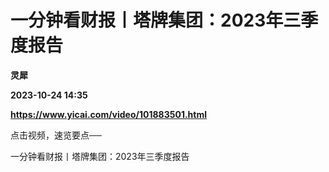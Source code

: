 # 一分钟看财报丨塔牌集团：2023年三季度报告
**灵犀**

**2023-10-24 14:35**

**https://www.yicai.com/video/101883501.html**

点击视频，速览要点──

一分钟看财报丨塔牌集团：2023年三季度报告